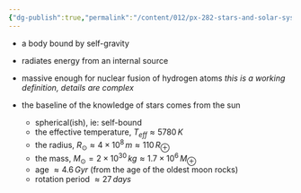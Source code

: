 ```yaml
---
{"dg-publish":true,"permalink":"/content/012/px-282-stars-and-solar-system/term-1-stars/a-introduction/px-282-a1-a-star/","noteIcon":"1","created":"2024-11-25T10:50:32.000+00:00","updated":"2024-11-26T09:33:12.869+00:00"}
---
```


- a body bound by self-gravity
- radiates energy from an internal source
- massive enough for nuclear fusion of hydrogen atoms
	*this is a working definition, details are complex*

- the baseline of the knowledge of stars comes from the sun
	- spherical(ish), ie: self-bound
	- the effective temperature, $T_{eff}\approx 5780\,K$
	- the radius, $R_{\odot}\approx 4\times10^{8}\,m\approx110\,R_{\oplus}$
	- the mass, $M_{\odot}=2\times10^{30}\,kg\approx1.7\times10^{6}\,M_{\oplus}$
	- age $\approx4.6\,Gyr$ (from the age of the oldest moon rocks)
	- rotation period $\approx 27\,days$